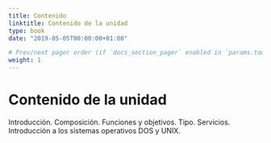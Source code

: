 ```yaml
---
title: Contenido
linktitle: Contenido de la unidad
type: book
date: "2019-05-05T00:00:00+01:00"

# Prev/next pager order (if `docs_section_pager` enabled in `params.toml`)
weight: 1
---
```


# Contenido de la unidad

Introducción. Composición. Funciones y objetivos. Tipo. Servicios. Introducción a los sistemas operativos DOS y UNIX. 
